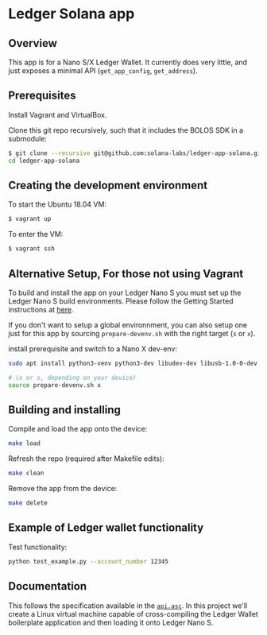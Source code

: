 # Ledger Solana app

## Overview

This app is for a Nano S/X Ledger Wallet.
It currently does very little, and just exposes a minimal API (`get_app_config`, `get_address`). 

## Prerequisites

Install Vagrant and VirtualBox.

Clone this git repo recursively, such that it includes the BOLOS SDK in a submodule:

```bash
$ git clone --recursive git@github.com:solana-labs/ledger-app-solana.git
cd ledger-app-solana
```

## Creating the development environment

To start the Ubuntu 18.04 VM:

```bash
$ vagrant up
```

To enter the VM:

```bash
$ vagrant ssh
```

## Alternative Setup, For those not using Vagrant

To build and install the app on your Ledger Nano S you must set up the Ledger Nano S build environments. Please follow the Getting Started instructions at [here](https://ledger.readthedocs.io/en/latest/userspace/getting_started.html).

If you don't want to setup a global environnment, you can also setup one just for this app by sourcing `prepare-devenv.sh` with the right target (`s` or `x`).

install prerequisite and switch to a Nano X dev-env:

```bash
sudo apt install python3-venv python3-dev libudev-dev libusb-1.0-0-dev

# (x or s, depending on your device)
source prepare-devenv.sh x 
```

## Building and installing

Compile and load the app onto the device:

```bash
make load
```

Refresh the repo (required after Makefile edits):
```bash
make clean
```

Remove the app from the device:
```bash
make delete
```

## Example of Ledger wallet functionality

Test functionality:

```bash
python test_example.py --account_number 12345
```

## Documentation

This follows the specification available in the [`api.asc`](https://github.com/solana-labs/ledger-app-solana/blob/master/doc/api.asc).
In this project we'll create a Linux virtual machine capable of cross-compiling the
Ledger Wallet boilerplate application and then loading it onto Ledger Nano S.

